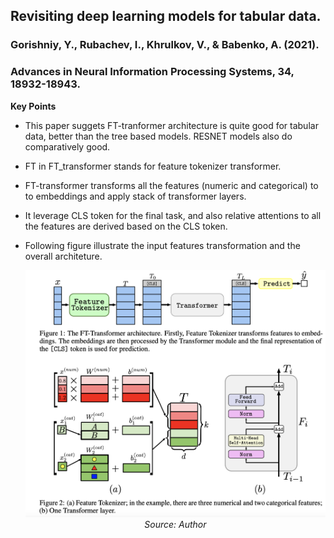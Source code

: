 ## Revisiting deep learning models for tabular data. 
### Gorishniy, Y., Rubachev, I., Khrulkov, V., & Babenko, A. (2021).
### Advances in Neural Information Processing Systems, 34, 18932-18943.

**Key Points**
* This paper suggets FT-tranformer architecture is quite good for tabular data, better than the tree based models. RESNET models also do comparatively good.

* FT in FT_transformer stands for feature tokenizer transformer.
* FT-transformer transforms all the features (numeric and categorical) to to embeddings and apply stack of transformer layers.
* It leverage CLS token for the final task, and also relative attentions to all the features are derived based on the CLS token.
* Following figure illustrate the input features transformation and the overall architeture.

    <p align="center">
    <img width=600 src="images/FT_transformer.png">
    <em>Source: Author</em>
    </p>

